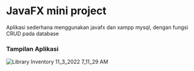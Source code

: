 # JavaFX mini project 

Aplikasi sederhana menggunakan javafx dan xampp mysql, dengan fungsi CRUD pada database

### Tampilan Aplikasi
![Library Inventory 11_3_2022 7_11_29 AM](https://user-images.githubusercontent.com/106570247/199628293-770a3611-2f74-48be-a327-b5decc7e1747.png)
